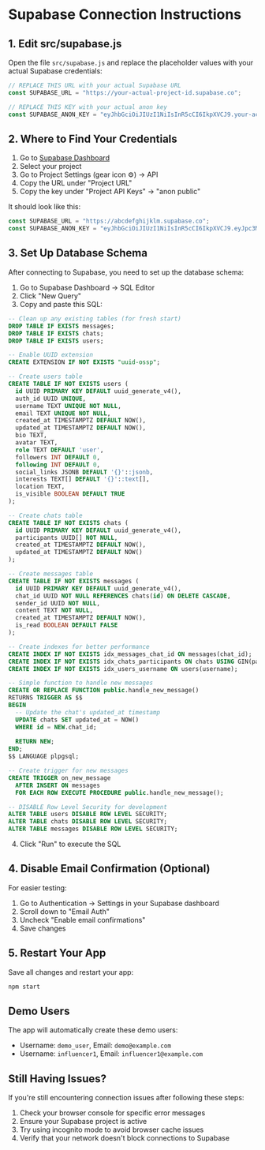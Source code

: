 # Supabase Connection Instructions

## 1. Edit src/supabase.js

Open the file `src/supabase.js` and replace the placeholder values with your actual Supabase credentials:

```javascript
// REPLACE THIS URL with your actual Supabase URL
const SUPABASE_URL = "https://your-actual-project-id.supabase.co";

// REPLACE THIS KEY with your actual anon key
const SUPABASE_ANON_KEY = "eyJhbGciOiJIUzI1NiIsInR5cCI6IkpXVCJ9.your-actual-key-here";
```

## 2. Where to Find Your Credentials

1. Go to [Supabase Dashboard](https://app.supabase.com/)
2. Select your project
3. Go to Project Settings (gear icon ⚙️) → API
4. Copy the URL under "Project URL"
5. Copy the key under "Project API Keys" → "anon public"

It should look like this:

```javascript
const SUPABASE_URL = "https://abcdefghijklm.supabase.co";
const SUPABASE_ANON_KEY = "eyJhbGciOiJIUzI1NiIsInR5cCI6IkpXVCJ9.eyJpc3Mi...";
```

## 3. Set Up Database Schema

After connecting to Supabase, you need to set up the database schema:

1. Go to Supabase Dashboard → SQL Editor
2. Click "New Query"
3. Copy and paste this SQL:

```sql
-- Clean up any existing tables (for fresh start)
DROP TABLE IF EXISTS messages;
DROP TABLE IF EXISTS chats;
DROP TABLE IF EXISTS users;

-- Enable UUID extension
CREATE EXTENSION IF NOT EXISTS "uuid-ossp";

-- Create users table
CREATE TABLE IF NOT EXISTS users (
  id UUID PRIMARY KEY DEFAULT uuid_generate_v4(),
  auth_id UUID UNIQUE,
  username TEXT UNIQUE NOT NULL,
  email TEXT UNIQUE NOT NULL,
  created_at TIMESTAMPTZ DEFAULT NOW(),
  updated_at TIMESTAMPTZ DEFAULT NOW(),
  bio TEXT,
  avatar TEXT,
  role TEXT DEFAULT 'user',
  followers INT DEFAULT 0,
  following INT DEFAULT 0,
  social_links JSONB DEFAULT '{}'::jsonb,
  interests TEXT[] DEFAULT '{}'::text[],
  location TEXT,
  is_visible BOOLEAN DEFAULT TRUE
);

-- Create chats table
CREATE TABLE IF NOT EXISTS chats (
  id UUID PRIMARY KEY DEFAULT uuid_generate_v4(),
  participants UUID[] NOT NULL,
  created_at TIMESTAMPTZ DEFAULT NOW(),
  updated_at TIMESTAMPTZ DEFAULT NOW()
);

-- Create messages table
CREATE TABLE IF NOT EXISTS messages (
  id UUID PRIMARY KEY DEFAULT uuid_generate_v4(),
  chat_id UUID NOT NULL REFERENCES chats(id) ON DELETE CASCADE,
  sender_id UUID NOT NULL,
  content TEXT NOT NULL,
  created_at TIMESTAMPTZ DEFAULT NOW(),
  is_read BOOLEAN DEFAULT FALSE
);

-- Create indexes for better performance
CREATE INDEX IF NOT EXISTS idx_messages_chat_id ON messages(chat_id);
CREATE INDEX IF NOT EXISTS idx_chats_participants ON chats USING GIN(participants);
CREATE INDEX IF NOT EXISTS idx_users_username ON users(username);

-- Simple function to handle new messages
CREATE OR REPLACE FUNCTION public.handle_new_message()
RETURNS TRIGGER AS $$
BEGIN
  -- Update the chat's updated_at timestamp
  UPDATE chats SET updated_at = NOW()
  WHERE id = NEW.chat_id;
  
  RETURN NEW;
END;
$$ LANGUAGE plpgsql;

-- Create trigger for new messages
CREATE TRIGGER on_new_message
  AFTER INSERT ON messages
  FOR EACH ROW EXECUTE PROCEDURE public.handle_new_message();

-- DISABLE Row Level Security for development
ALTER TABLE users DISABLE ROW LEVEL SECURITY;
ALTER TABLE chats DISABLE ROW LEVEL SECURITY;
ALTER TABLE messages DISABLE ROW LEVEL SECURITY;
```

4. Click "Run" to execute the SQL

## 4. Disable Email Confirmation (Optional)

For easier testing:

1. Go to Authentication → Settings in your Supabase dashboard
2. Scroll down to "Email Auth"
3. Uncheck "Enable email confirmations"
4. Save changes

## 5. Restart Your App

Save all changes and restart your app:

```bash
npm start
```

## Demo Users

The app will automatically create these demo users:
- Username: `demo_user`, Email: `demo@example.com`
- Username: `influencer1`, Email: `influencer1@example.com`

## Still Having Issues?

If you're still encountering connection issues after following these steps:

1. Check your browser console for specific error messages
2. Ensure your Supabase project is active
3. Try using incognito mode to avoid browser cache issues
4. Verify that your network doesn't block connections to Supabase 